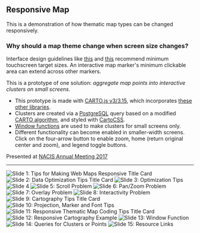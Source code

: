 ## Responsive Map

This is a demonstration of how thematic map types can be changed responsively.

### Why should a map theme change when screen size changes?
Interface design guidelines like [this](https://msdn.microsoft.com/en-us/library/windows/apps/hh202889) and [this](https://developer.apple.com/ios/human-interface-guidelines/visual-design/adaptivity-and-layout/) recommend minimum touchscreen target sizes.
An interactive map marker's minimum clickable area can extend across other markers.

This is a prototype of one solution: *aggregate map points into interactive clusters on small screens.*

* This prototype is made with [CARTO.js v3/3.15](https://github.com/CartoDB/cartodb.js/tree/3.15.9), which incorporates [these other libraries](https://github.com/CartoDB/cartodb.js/tree/3.15.9/vendor).
* Clusters are created via a [PostgreSQL](https://www.postgresql.org/) query based on a modified [CARTO algorithm](https://github.com/CartoDB/cartodb/blob/63318c443c81932c6a7faf3d8cdbb627eb8b9f13/lib/assets/javascripts/cartodb/models/carto.js#L207), and styled with [CartoCSS](https://carto.com/docs/carto-engine/cartocss/).
* [Window functions](https://developer.mozilla.org/en-US/docs/Web/API/Window) are used to make clusters for small screens only.
* Different functionality can become enabled in smaller-width screens. Click on the four-arrow button to enable zoom, home (return original center and zoom), and legend toggle buttons.

Presented at [NACIS Annual Meeting 2017](https://nacis2017.sched.com/)

***

<img src="https://github.com/ztephm/responsive-cluster/blob/master/images/slides/responsive_cartography_slide1.png" alt="Slide 1: Tips for Making Web Maps Responsive Title Card" />
<img src="https://github.com/ztephm/responsive-cluster/blob/master/images/slides/responsive_cartography_slide2.png" alt="Slide 2: Data Optimization Tips Title Card" />
<img src="https://github.com/ztephm/responsive-cluster/blob/master/images/slides/responsive_cartography_slide3.png" alt="Slide 3: Optimization Tips" />
<img src="https://github.com/ztephm/responsive-cluster/blob/master/images/slides/responsive_cartography_slide4.png" alt="Slide 4" Interface Design Issues Title Card/>
<img src="https://github.com/ztephm/responsive-cluster/blob/master/images/slides/responsive_cartography_slide5.png" alt="Slide 5: Scroll Problem" />
<img src="https://github.com/ztephm/responsive-cluster/blob/master/images/slides/responsive_cartography_slide6.png" alt="Slide 6: Pan/Zoom Problem" />
<img src="https://github.com/ztephm/responsive-cluster/blob/master/images/slides/responsive_cartography_slide7.png" alt="Slide 7: Overlay Problem" />
<img src="https://github.com/ztephm/responsive-cluster/blob/master/images/slides/responsive_cartography_slide8.png" alt="Slide 8: Interactivity Problem" />
<img src="https://github.com/ztephm/responsive-cluster/blob/master/images/slides/responsive_cartography_slide9.png" alt="Slide 9: Cartography Tips Title Card" />
<img src="https://github.com/ztephm/responsive-cluster/blob/master/images/slides/responsive_cartography_slide10.png" alt="Slide 10: Projection, Marker and Font Tips" />
<img src="https://github.com/ztephm/responsive-cluster/blob/master/images/slides/responsive_cartography_slide10.png" alt="Slide 11: Responsive Thematic Map Coding Tips Title Card" />
<img src="https://github.com/ztephm/responsive-cluster/blob/master/images/slides/responsive_cartography_slide12.png" alt="Slide 12: Responsive Cartography Example" />
<img src="https://github.com/ztephm/responsive-cluster/blob/master/images/slides/responsive_cartography_slide13.png" alt="Slide 13: Window Function" />
<img src="https://github.com/ztephm/responsive-cluster/blob/master/images/slides/responsive_cartography_slide14.png" alt="Slide 14: Queries for Clusters or Points" />
<img src="https://github.com/ztephm/responsive-cluster/blob/master/images/slides/responsive_cartography_slide15.png" alt="Slide 15: Resource Links" />
